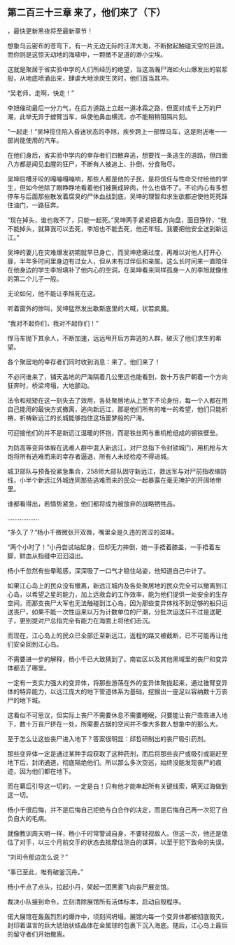 ## 第二百三十三章 来了，他们来了（下）
，最快更新黑夜将至最新章节！

想象乌云密布的苍穹下，有一片无边无际的汪洋大海，不断掀起触碰天空的巨浪。而你则是这惊天动地的海啸中，一颗微不足道的渺小尘埃。

这就是聚居于省实验中学的人们所经历的绝望，当这浩瀚尸海如火山爆发出的岩浆般，从地底喷涌出来，肆虐大地涂炭生灵时，他们首当其冲。

“吴老师，走啊，快走！”

李旭催动最后一分力气，在后方道路上立起一道冰霜之路，但面对成千上万的尸潮，此举无异于螳臂当车，纵使他鼻血横流，亦不能稍稍阻隔片刻。

“一起走！”吴坤揽住陷入昏迷状态的李旭，疾步跨上一部悍马车，这是附近唯一一部尚能使用的汽车。

在他们身后，省实验中学内的幸存者们四散奔逃，想要找一条逃生的道路，但四面八方都是闻见血腥的狂尸，不断有人被追上、扑倒，分食殆尽。

吴坤后槽牙咬的嘎嘣嘎嘣响，那些人都是他的子民，是将信任与性命交付给他的学生，但如今他除了眼睁睁地看着他们被撕成碎肉，什么也做不了。不论内心有多想停车与后面那些散发着腐臭的尸体血战到底，吴坤的理智和求生欲都迫使他死死踩住油门，一路狂奔。

“现在掉头，谁也救不了，只能一起死。”吴坤两手紧紧把着方向盘，面目狰狞，“我不能掉头，就算我可以去死，李旭也不能去死，他还年轻。我要把他安全送到新远江。”

吴坤的妻儿在灾难爆发初期就早已身亡，而吴坤悲痛过度，再难以对他人打开心扉，半年多时间里身边有过女人，但从未有过伴侣和亲属。这么长时间来一直陪伴在他身边的学生李旭填补了他内心的空洞，在吴坤看来同样孤身一人的李旭就像他的第二个儿子一般。

无论如何，他不能让李旭死在这。

听着窗外的惨叫，吴坤猛然发出歇斯底里的大喊，状若疯魔。

“我对不起你们，我对不起你们！”

悍马车抛下其余人，不断加速，远远甩开后方奔逃的人群，破灭了他们求生的希望。

各个聚居地的幸存者们同时收到消息：来了，他们来了！

不必问谁来了，铺天盖地的尸海隔着几公里远也能看到，数十万丧尸朝着一个方向狂奔时，桥梁垮塌，大地颤动。

法令和规矩在这一刻失去了效用，各处聚居地从上至下不论身份，每一个人都在用自己能用的最快方式撤离，逃向新远江，那是他们所有的唯一的希望，他们只能祈祷，祈祷新远江的长城能够挡住这场噩梦般的尸海。

可迎接他们的并不是新远江温暖的怀抱，而是铁丝网与重机枪组成的钢铁壁垒。

为防高等变异体躲在逃难人群中混入新远江，对尸总指下令封锁城门，用机枪与大炮将所有逃难而来的幸存者逼退，所有人未经检疫不得进城。

城卫部队与预备役紧急集合，258师大部队固守新远江，救远军与对尸前指收缩防线，小半个新远江外城连同那些逃难而来的民众一起暴露在毫无掩护的开阔地带里。

谁都看得出，若情势紧急，他们都将成为被放弃的战略牺牲品。

………………

“多久了？”杨小千微微张开双唇，嘴里全是久违的苦涩的滋味。

“两个小时了！”小丹尝试站起身，但却无力摔倒，她一手捂着膝盖，一手捂着左脚，鲜血从指缝中汩汩溢出。

杨小千忽然有些晕眩感，深深吸了一口气才稳住站姿，他知道自己中计了。

如果江心岛上的民众没有撤离，新远江城内及各处聚居地的民众完全可以撤离到江心岛，以希望之星的能力，加上远救会的工作效率，能为他们提供一处安全的生存空间，而那支丧尸大军也无法触碰到江心岛，因为那些变异体找不到足够的船只运送丧尸，如果不能一次性运来以万为计数单位的尸潮，分批次运送只不过是送靶子，更别提对尸总指完全有能力在海面上将他们击沉。

而现在，江心岛上的民众已全部迁至新远江，返程的路又被截断，已不可能再让他们安全回到江心岛。

不需要进一步的解释，杨小千已大致猜到了。南岩区以及其他黑域里的丧尸和变异体都去了哪里。

一定有一支实力强大的变异体，将那些游荡在外的变异体聚拢起来，通过锥臂变异体的特异能力，以远江庞大的地下管道体系为基础，挖掘出一座足以容纳数十万丧尸的地下城。

这看似不可思议，但实际上丧尸不需要休息不需要睡眠，只要能让丧尸乖乖进入地下，数十万丧尸挤在一处，所需要占据的空间并不像大多数人想象中的那么大。

至于怎么让这些丧尸进入地下？答案很明显：邱哲研制出的丧尸吸引药剂。

那些变异体一定是通过某种手段获取了这种药剂，而后将那些丧尸或吸引或驱赶至地下后，封闭通道，彻底隔绝他们。所以那么多次空巡，始终没能发现丧尸的痕迹，因为他们都在地下。

而在幕后引导这一切的，一定是白！只有他才能串起所有关键线索，瞒天过海做到这一切。

杨小千很后悔，并不是后悔自己拒绝与白合作的决定，而是后悔自己再一次犯了自负自大的毛病。

就像教训周天明一样，杨小千时常警诫自身，不要轻视敌人。但这一次，他还是低估了对手，以三个月前交手的状态去揣摩估测白的谋算，以至于犯下致命的失误。

“刘司令那边怎么说？”

“事已至此，唯有破釜沉舟。”

杨小千点了点头，拉起小丹，架起一团黑雾飞向丧尸展览馆。

裁决小队接到命令，立刻清除展馆所有活体标本，启动自毁程序。

偌大展馆在轰轰烈烈的爆炸中，顷刻间坍塌，展馆内每一个变异体都被彻底毁灭，封印着温言的巨大琥珀状结晶体在金属球的包裹下沉入海底。随后，江心岛上最后的留守者们开始撤离。

